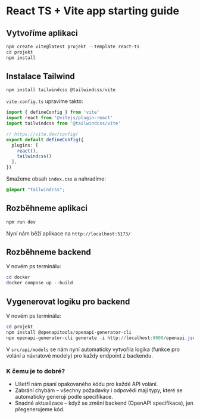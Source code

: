 # React TS + Vite app starting guide

## Vytvoříme aplikaci

```powershell
npm create vite@latest projekt --template react-ts
cd projekt
npm install
```

## Instalace Tailwind

```powershell
npm install tailwindcss @tailwindcss/vite
```

`vite.config.ts` upravíme takto:
```Typescript
import { defineConfig } from 'vite'
import react from '@vitejs/plugin-react'
import tailwindcss from '@tailwindcss/vite'

// https://vite.dev/config/
export default defineConfig({
  plugins: [
    react(),
    tailwindcss()
  ],
})
```

Smažeme obsah `index.css` a nahradíme:
```css
@import "tailwindcss";
```


## Rozběhneme aplikaci
```powershell
npm run dev
```


Nyní nám běží aplikace na `http://localhost:5173/`

## Rozběhneme backend

V novém ps terminálu:
```powershell
cd docker
docker compose up --build
```
## Vygenerovat logiku pro backend

V novém ps terminálu:
```powershell
cd projekt
npm install @openapitools/openapi-generator-cli
npx openapi-generator-cli generate -i http://localhost:8000/openapi.json -g typescript-fetch -o ./src/api
```
V `src/api/models` se nám nyní automaticky vytvořila logika (funkce pro volání a návratové modely) pro každy endpoint z backendu.

### K čemu je to dobré?
* Ušetří nám psaní opakovaného kódu pro každé API volání.
* Zabrání chybám – všechny požadavky i odpovědi mají typy, které se automaticky generují podle specifikace.
* Snadné aktualizace – když se změní backend (OpenAPI specifikace), jen přegenerujeme kód.